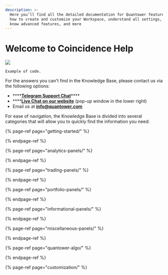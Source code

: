 ```yaml
---
description: >-
  Here you’ll find all the detailed documentation for Quantower features, learn
  how to create and customize your Workspace, understand all settings, get to
  know advanced features, and more
---
```


# Welcome to Coincidence Help

![](.gitbook/assets/main-workspace-for-help.png)



```text
Example of code.
```

For the answers you can't find in the Knowledge Base, please contact us via the following options:

* \*\*\*\*[**Telegram Support Chat**](https://t.me/quantower)\*\*\*\*
* \*\*\*\*[**Live Chat on our website**](https://www.quantower.com/) \(pop-up window in the lower right\)
* Email us at **info@quantower.com**

For ease of navigation, the Knowledge Base is divided into several categories that will allow you to quickly find the information you need:

{% page-ref page="getting-started/" %}

{% endpage-ref %}

{% page-ref page="analytics-panels/" %}

{% endpage-ref %}

{% page-ref page="trading-panels/" %}

{% endpage-ref %}

{% page-ref page="portfolio-panels/" %}

{% endpage-ref %}

{% page-ref page="informational-panels/" %}

{% endpage-ref %}

{% page-ref page="miscellaneous-panels/" %}

{% endpage-ref %}

{% page-ref page="quantower-algo/" %}

{% endpage-ref %}

{% page-ref page="customization/" %}

